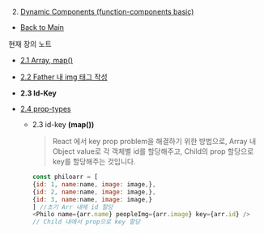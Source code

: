 2. [Dynamic Components (function-components basic)](2_Dynamic_Components.md)

- [Back to Main](../../README.md)

현재 장의 노트

- [2.1 Array, map()](2_Dynamic_Components.md)

- [2.2 Father 내 img 태그 작성](2_img.md)

- **2.3 Id-Key**

- [2.4 prop-types](2_prop-types.md)

  - 2.3 id-key **(map())**

    > React 에서 key prop problem을 해결하기 위한 방법으로, Array 내 Object value로 각 객체별 id를 할당해주고, Child의 prop 할당으로 key를 할당해주는 것입니다.

    ```javascript
    const philoarr = [
    {id: 1, name:name, image: image,},
    {id: 2, name:name, image: image,},
    {id: 3, name:name, image: image,}
    ] //초기 Arr 내에 id 할당
    <Philo name={arr.name} peopleImg={arr.image} key={arr.id} />
    // Child 내에서 prop으로 key 할당
    ```
